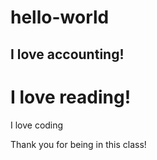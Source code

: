 # hello-world
## I love accounting!
# I love reading!
I love coding

Thank you for being in this class!
